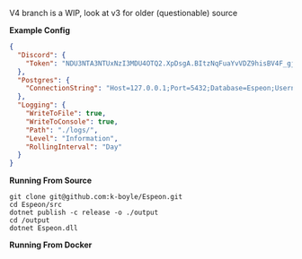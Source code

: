 V4 branch is a WIP, look at v3 for older (questionable) source

**Example Config**
```json
{
  "Discord": {
    "Token": "NDU3NTA3NTUxNzI3MDU4OTQ2.XpDsgA.BItzNqFuaYvVDZ9hisBV4F_gj8A"
  },
  "Postgres": {
    "ConnectionString": "Host=127.0.0.1;Port=5432;Database=Espeon;Username=postgres;Password=casino"
  },
  "Logging": {
    "WriteToFile": true,
    "WriteToConsole": true,
    "Path": "./logs/",
    "Level": "Information",
    "RollingInterval": "Day" 
  }
}
```

**Running From Source**
```
git clone git@github.com:k-boyle/Espeon.git
cd Espeon/src
dotnet publish -c release -o ./output
cd /output
dotnet Espeon.dll
```

**Running From Docker**